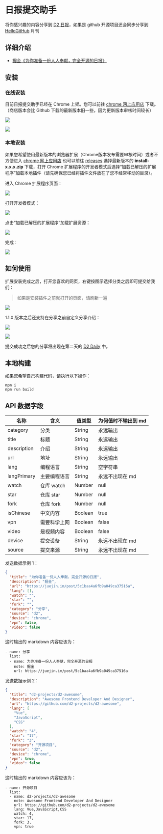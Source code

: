 # 日报提交助手

将你感兴趣的内容分享到 [D2 日报](https://awesome.fairyever.com/daily/)，如果是 github 开源项目还会同步分享到 [HelloGitHub](https://github.com/521xueweihan/HelloGitHub) 月刊

## 详细介绍

* [掘金《为你准备一份人人奉献，完全开源的日报》](https://juejin.im/post/5c1baa4a6fb9a049ca37516a)

## 安装

### 在线安装

目前日报提交助手已经在 Chrome 上架。您可以前往 [chrome 网上应用店](https://chrome.google.com/webstore/detail/d2-日报提交助手/afhhlfojfpchajfpjefojlojfgmmdbbc) 下载。（商店版本会比 Github 下载的最新版本旧一些，因为更新版本审核时间较长）

![](https://qiniucdn.fairyever.com/20181220210544.png)

![](https://qiniucdn.fairyever.com/20181220210600.png)

### 本地安装

如果您希望使用最新版本的浏览器扩展（Chrome版本发布需要审核时间）或者不方便进入 [chrome 网上应用店](https://chrome.google.com/webstore/detail/d2-日报提交助手/afhhlfojfpchajfpjefojlojfgmmdbbc) 也可以前往 [releases](https://github.com/d2-projects/d2-awesome-daily-submit-chrome-extension/releases) 选择最新版本的 **install-x.x.x.zip** 下载，打开 Chrome 扩展程序的开发者模式后选择“加载已解压的扩展程序”加载本地插件（请先确保您已经将插件文件放在了您不经常移动的目录）。

进入 Chrome 扩展程序页面：

![](https://qiniucdn.fairyever.com/20181220221705.png)

打开开发者模式：

![](https://qiniucdn.fairyever.com/20181220221845.png)

点击“加载已解压的扩展程序”加载扩展资源：

![](https://qiniucdn.fairyever.com/20181220221920.png)

完成：

![](https://qiniucdn.fairyever.com/20181220222202.png)

## 如何使用

扩展安装完成之后，打开您喜欢的网页，右键按图示选择分类之后即可提交给我们：

> 如果是安装插件之前就打开的页面，请刷新一遍

![](https://qiniucdn.fairyever.com/20181220222358.png)

1.1.0 版本之后还支持在分享之前自定义分享介绍：

![](https://qiniucdn.fairyever.com/20181220222506.png)

![](https://qiniucdn.fairyever.com/20181220222741.png)

提交成功之后您的分享将出现在第二天的 [D2 Daily](https://awesome.fairyever.com/daily/) 中。

## 本地构建

如果您希望自己构建代码，请执行以下操作：

```
npm i
npm run build
```

## API 数据字段

| 名称 | 含义 | 值类型 | 为何值时不输出到 md |
| --- | --- | --- | --- |
| category | 分类 | String | 永远输出 |
| title | 标题 | String | 永远输出 |
| description | 介绍 | String | 永远输出 |
| url | 地址 | String | 永远输出 |
| lang | 编程语言 | String | 空字符串 |
| langPrimary | 主要编程语言 | String | 永远不出现在 md |
| watch | 仓库 watch | Number | null |
| star | 仓库 star | Number | null |
| fork | 仓库 fork | Number | null |
| isChinese | 中文内容 | Boolean | true |
| vpn | 需要科学上网 | Boolean | false |
| video | 是视频内容 | Boolean | false |
| device | 提交设备 | String | 永远不出现在 md |
| source | 提交来源 | String | 永远不出现在 md |

发送数据示例 1：

``` json
{
  "title": "为你准备一份人人奉献，完全开源的日报",
  "description": "掘金",
  "url": "https://juejin.im/post/5c1baa4a6fb9a049ca37516a",
  "lang": [],
  "watch": "",
  "star": "",
  "fork": "",
  "category": "分享",
  "source": "d2",
  "device": "chrome",
  "vpn": false,
  "video": false
}
```

这时输出的 markdown 内容应该为：

```
- name: 分享
  list:
  - name: 为你准备一份人人奉献，完全开源的日报
    note: 掘金
    url: https://juejin.im/post/5c1baa4a6fb9a049ca37516a
```

发送数据示例 2：

``` json
{
  "title": "d2-projects/d2-awesome",
  "description": "Awesome Frontend Developer And Designer",
  "url": "https://github.com/d2-projects/d2-awesome",
  "lang": [
    "Vue",
    "JavaScript",
    "CSS"
  ],
  "watch": "4",
  "star": "17",
  "fork": "3",
  "category": "开源项目",
  "source": "d2",
  "device": "chrome",
  "vpn": true,
  "video": false
}
```

这时输出的 markdown 内容应该为：

```
- name: 开源项目
  list:
  - name: d2-projects/d2-awesome
    note: Awesome Frontend Developer And Designer
    url: https://github.com/d2-projects/d2-awesome
    lang: Vue,JavaScript,CSS
    watch: 4,
    star: 17,
    fork: 3,
    vpn: true
```